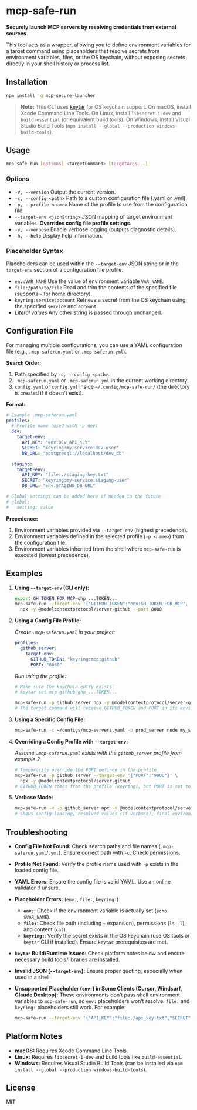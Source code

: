 # mcp-safe-run

**Securely launch MCP servers by resolving credentials from external sources.**

This tool acts as a wrapper, allowing you to define environment variables for a target command using placeholders that resolve secrets from environment variables, files, or the OS keychain, without exposing secrets directly in your shell history or process list.

## Installation

```sh
npm install -g mcp-secure-launcher
```

> **Note:** This CLI uses [keytar](https://github.com/atom/node-keytar) for OS keychain support. On macOS, install Xcode Command Line Tools. On Linux, install `libsecret-1-dev` and `build-essential` (or equivalent build tools). On Windows, install Visual Studio Build Tools (`npm install --global --production windows-build-tools`).

## Usage

```sh
mcp-safe-run [options] <targetCommand> [targetArgs...]
```

### Options

- `-V, --version`                 Output the current version.
- `-c, --config <path>`           Path to a custom configuration file (.yaml or .yml).
- `-p, --profile <name>`          Name of the profile to use from the configuration file.
- `--target-env <jsonString>`     JSON mapping of target environment variables. **Overrides config file profile settings.**
- `-v, --verbose`                 Enable verbose logging (outputs diagnostic details).
- `-h, --help`                    Display help information.

### Placeholder Syntax

Placeholders can be used within the `--target-env` JSON string or in the `target-env` section of a configuration file profile.

- `env:VAR_NAME`          Use the value of environment variable `VAR_NAME`.
- `file:/path/to/file`    Read and trim the contents of the specified file (supports `~` for home directory).
- `keyring:service:account` Retrieve a secret from the OS keychain using the specified `service` and `account`.
- *Literal values*        Any other string is passed through unchanged.

## Configuration File

For managing multiple configurations, you can use a YAML configuration file (e.g., `.mcp-saferun.yaml` or `.mcp-saferun.yml`).

**Search Order:**
1. Path specified by `-c, --config <path>`.
2. `.mcp-saferun.yaml` or `.mcp-saferun.yml` in the current working directory.
3. `config.yaml` or `config.yml` inside `~/.config/mcp-safe-run/` (the directory is created if it doesn't exist).

**Format:**

```yaml
# Example .mcp-saferun.yaml
profiles:
  # Profile name (used with -p dev)
  dev:
    target-env:
      API_KEY: "env:DEV_API_KEY"
      SECRET: "keyring:my-service:dev-user"
      DB_URL: "postgresql://localhost/dev_db"

  staging:
    target-env:
      API_KEY: "file:./staging-key.txt"
      SECRET: "keyring:my-service:staging-user"
      DB_URL: "env:STAGING_DB_URL"

# Global settings can be added here if needed in the future
# global:
#   setting: value
```

**Precedence:**
1. Environment variables provided via `--target-env` (highest precedence).
2. Environment variables defined in the selected profile (`-p <name>`) from the configuration file.
3. Environment variables inherited from the shell where `mcp-safe-run` is executed (lowest precedence).

## Examples

1.  **Using `--target-env` (CLI only):**

    ```sh
    export GH_TOKEN_FOR_MCP=ghp_...TOKEN...
    mcp-safe-run --target-env '{"GITHUB_TOKEN":"env:GH_TOKEN_FOR_MCP", "OTHER_VAR":"literal_value"}' \
      npx -y @modelcontextprotocol/server-github --port 8080
    ```

2.  **Using a Config File Profile:**

    *Create `.mcp-saferun.yaml` in your project:* 
    ```yaml
    profiles:
      github_server:
        target-env:
          GITHUB_TOKEN: "keyring:mcp:github"
          PORT: "8080"
    ```

    *Run using the profile:* 
    ```sh
    # Make sure the keychain entry exists:
    # keytar set mcp github ghp_...TOKEN...

    mcp-safe-run -p github_server npx -y @modelcontextprotocol/server-github
    # The target command will receive GITHUB_TOKEN and PORT in its environment
    ```

3.  **Using a Specific Config File:**

    ```sh
    mcp-safe-run -c ~/configs/mcp-servers.yaml -p prod_server node my_server.js
    ```

4.  **Overriding a Config Profile with `--target-env`:**

    *Assume `.mcp-saferun.yaml` exists with the `github_server` profile from example 2.* 
    ```sh
    # Temporarily override the PORT defined in the profile
    mcp-safe-run -p github_server --target-env '{"PORT":"9000"}' \
      npx -y @modelcontextprotocol/server-github
    # GITHUB_TOKEN comes from the profile (keyring), but PORT is set to 9000 by the CLI flag.
    ```

5.  **Verbose Mode:**

    ```sh
    mcp-safe-run -v -p github_server npx -y @modelcontextprotocol/server-github
    # Shows config loading, resolved values (if verbose), final environment, etc.
    ```

## Troubleshooting

- **Config File Not Found:** Check search paths and file names (`.mcp-saferun.yaml`/`.yml`). Ensure correct path with `-c`. Check permissions.
- **Profile Not Found:** Verify the profile name used with `-p` exists in the loaded config file.
- **YAML Errors:** Ensure the config file is valid YAML. Use an online validator if unsure.
- **Placeholder Errors:** (`env:`, `file:`, `keyring:`)
    - **`env:`**: Check if the environment variable is actually set (`echo $VAR_NAME`).
    - **`file:`**: Check file path (including `~` expansion), permissions (`ls -l`), and content (`cat`).
    - **`keyring:`**: Verify the secret exists in the OS keychain (use OS tools or `keytar` CLI if installed). Ensure `keytar` prerequisites are met.
- **`keytar` Build/Runtime Issues:** Check platform notes below and ensure necessary build tools/libraries are installed.
- **Invalid JSON (`--target-env`):** Ensure proper quoting, especially when used in a shell.
- **Unsupported Placeholder (`env:`) in Some Clients (Cursor, Windsurf, Claude Desktop):** These environments don’t pass shell environment variables to `mcp-safe-run`, so `env:` placeholders won’t resolve. `file:` and `keyring:` placeholders still work. For example:

    ```sh
    mcp-safe-run --target-env '{"API_KEY":"file:./api_key.txt","SECRET":"keyring:my-service:account","DB_URL":"file:./db_url.txt"}' <targetCommand> [args...]
    ```

## Platform Notes

- **macOS:** Requires Xcode Command Line Tools.
- **Linux:** Requires `libsecret-1-dev` and build tools like `build-essential`.
- **Windows:** Requires Visual Studio Build Tools (can be installed via `npm install --global --production windows-build-tools`).

## License

MIT
